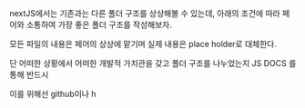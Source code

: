 nextJS에서는 기존과는 다른 폴더 구조를 상상해볼 수 있는데, 아래의 조건에 따라 페어와 소통하여 가장 좋은 폴더 구조를 작성해보자. 

모든 파일의 내용은 페어의 상상에 맡기며 실제 내용은 place holder로 대체한다. 

단 어떠한 상황에서 어떠한 개발적 가치관을 갖고 폴더 구조를 나누었는지 JS DOCS 를 통해 반드시 

이를 위해선 github이나 h